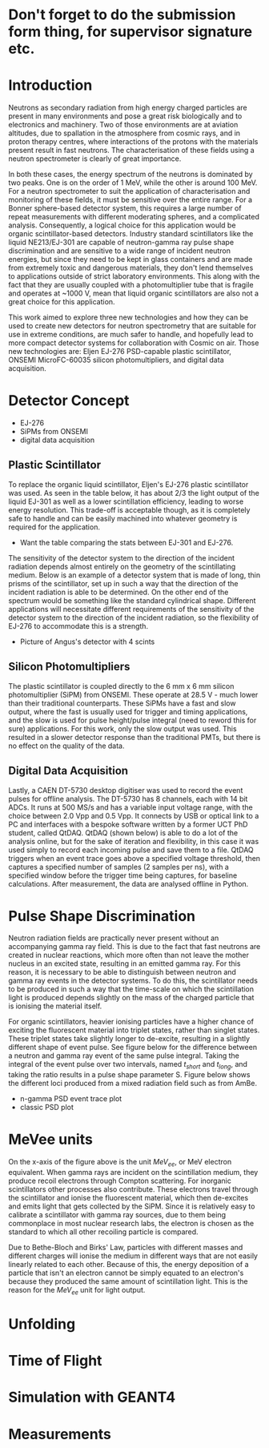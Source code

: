 # Don't forget to do the submission form thing, for supervisor signature etc.

# Introduction
Neutrons as secondary radiation from high energy charged particles are present in many environments and pose a great risk biologically and to electronics and machinery. Two of those environments are at aviation altitudes, due to spallation in the atmosphere from cosmic rays, and in proton therapy centres, where interactions of the protons with the materials present result in fast neutrons. The characterisation of these fields using a neutron spectrometer is clearly of great importance.

In both these cases, the energy spectrum of the neutrons is dominated by two peaks. One is on the order of 1 MeV, while the other is around 100 MeV. For a neutron spectrometer to suit the application of characterisation and monitoring of these fields, it must be sensitive over the entire range. For a Bonner sphere-based detector system, this requires a large number of repeat measurements with different moderating spheres, and a complicated analysis. Consequently, a logical choice for this application would be organic scintillator-based detectors. Industry standard scintillators like the liquid NE213/EJ-301 are capable of neutron-gamma ray pulse shape discrimination and are sensitive to a wide range of incident neutron energies, but since they need to be kept in glass containers and are made from extremely toxic and dangerous materials, they don't lend themselves to applications outside of strict laboratory environments. This along with the fact that they are usually coupled with a photomultiplier tube that is fragile and operates at ~1000 V, mean that liquid organic scintillators are also not a great choice for this application.

This work aimed to explore three new technologies and how they can be used to create new detectors for neutron spectrometry that are suitable for use in extreme conditions, are much safer to handle, and hopefully lead to more compact detector systems for collaboration with Cosmic on air. Those new technologies are: Eljen EJ-276 PSD-capable plastic scintillator, ONSEMI MicroFC-60035 silicon photomultipliers, and digital data acquisition.


# Detector Concept
- EJ-276
- SiPMs from ONSEMI
- digital data acquisition
## Plastic Scintillator
To replace the organic liquid scintillator, Eljen's EJ-276 plastic scintillator was used. As seen in the table below, it has about 2/3 the light output of the liquid EJ-301 as well as a lower scintillation efficiency, leading to worse energy resolution. This trade-off is acceptable though, as it is completely safe to handle and can be easily machined into whatever geometry is required for the application.

- Want the table comparing the stats between EJ-301 and EJ-276.

The sensitivity of the detector system to the direction of the incident radiation depends almost entirely on the geometry of the scintillating medium. Below is an example of a detector system that is made of long, thin prisms of the scintillator, set up in such a way that the direction of the incident radiation is able to be determined. On the other end of the spectrum would be something like the standard cylindrical shape. Different applications will necessitate different requirements of the sensitivity of the detector system to the direction of the incident radiation, so the flexibility of EJ-276 to accommodate this is a strength.


- Picture of Angus's detector with 4 scints

## Silicon Photomultipliers
The plastic scintillator is coupled directly to the 6 mm x 6 mm silicon photomultiplier (SiPM) from ONSEMI. These operate at 28.5 V - much lower than their traditional counterparts. These SiPMs have a fast and slow output, where the fast is usually used for trigger and timing applications, and the slow is used for pulse height/pulse integral (need to reword this for sure) applications. For this work, only the slow output was used. This resulted in a slower detector response than the traditional PMTs, but there is no effect on the quality of the data.

## Digital Data Acquisition
Lastly, a CAEN DT-5730 desktop digitiser was used to record the event pulses for offline analysis. The DT-5730 has 8 channels, each with 14 bit ADCs. It runs at 500 MS/s and has a variable input voltage range, with the choice between 2.0 Vpp and 0.5 Vpp. It connects by USB or optical link to a PC and interfaces with a bespoke software written by a former UCT PhD student, called QtDAQ. QtDAQ (shown below) is able to do a lot of the analysis online, but for the sake of iteration and flexibility, in this case it was used simply to record each incoming pulse and save them to a file. QtDAQ triggers when an event trace goes above a specified voltage threshold, then captures a specified number of samples (2 samples per ns), with a specified window before the trigger time being captures, for baseline calculations. After measurement, the data are analysed offline in Python.

# Pulse Shape Discrimination
Neutron radiation fields are practically never present without an accompanying gamma ray field. This is due to the fact that fast neutrons are created in nuclear reactions, which more often than not leave the mother nucleus in an excited state, resulting in an emitted gamma ray. For this reason, it is necessary to be able to distinguish between neutron and gamma ray events in the detector systems. To do this, the scintillator needs to be produced in such a way that the time-scale on which the scintillation light is produced depends slightly on the mass of the charged particle that is ionising the material itself. 

For organic scintillators, heavier ionising particles have a higher chance of exciting the fluorescent material into triplet states, rather than singlet states. These triplet states take slightly longer to de-excite, resulting in a slightly different shape of event pulse. See figure below for the difference between a neutron and gamma ray event of the same pulse integral. Taking the integral of the event pulse over two intervals, named $t_{short}$ and $t_{long}$, and taking the ratio results in a pulse shape parameter S. Figure below shows the different loci produced from a mixed radiation field such as from AmBe.

- n-gamma PSD event trace plot
- classic PSD plot

# MeVee units
On the x-axis of the figure above is the unit $MeV_{ee}$, or MeV electron equivalent. When gamma rays are incident on the scintillation medium, they produce recoil electrons through Compton scattering. For inorganic scintillators other processes also contribute. These electrons travel through the scintillator and ionise the fluorescent material, which then de-excites and emits light that gets collected by the SiPM. Since it is relatively easy to calibrate a scintillator with gamma ray sources, due to them being commonplace in most nuclear research labs, the electron is chosen as the standard to which all other recoiling particle is compared. 

Due to Bethe-Bloch and Birks' Law, particles with different masses and different charges will ionise the medium in different ways that are not easily linearly related to each other. Because of this, the energy deposition of a particle that isn't an electron cannot be simply equated to an electron's because they produced the same amount of scintillation light. This is the reason for the $MeV_{ee}$ unit for light output.

# Unfolding


# Time of Flight


# Simulation with GEANT4

# Measurements


